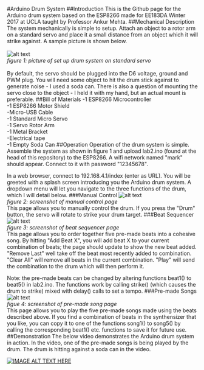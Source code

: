 #Arduino Drum System
##Introduction
This is the Github page for the Arduino drum system based on the ESP8266 made for EE183DA Winter 2017 at UCLA taught by Professor Ankur Mehta.
##Mechanical Description
The system mechanically is simple to setup.  Attach an object to a rotor arm on a standard servo and place it a small distance from an object which it will strike against.  A sample picture is shown below.<br><br>
![alt text][setup]<br>
*figure 1: picture of set up drum system on standard servo*<br><br>
By default, the servo should be plugged into the D6 voltage, ground and PWM plug.  You will need some object to hit the drum stick against to generate noise - I used a soda can.  There is also a question of mounting the servo close to the object - I held it with my hand, but an actual mount is preferable.
##Bill of Materials
-1 ESP8266 Microcontroller<br>
-1 ESP8266 Motor Shield<br>
-Micro-USB Cable<br>
-1 Standard Micro Servo<br>
-1 Servo Rotor Arm<br>
-1 Metal Bracket<br>
-Electrical tape<br>
-1 Empty Soda Can
##Operation
Operation of the drum system is simple.  Assemble the system as shown in figure 1 and upload lab2.ino (found at the head of this repository) to the ESP8266.  A wifi network named "mark" should appear.  Connect to it with password "12345678".

In a web browser, connect to 192.168.4.1/index (enter as URL).  You will be greeted with a splash screen introducing you the Arduino drum system.  A dropdown menu will let you navigate to the three functions of the drum, which I will detail below.
###Manual Control
![alt text][manual_control]<br>
*figure 2: screenshot of manual control page*<br>
This page allows you to manually control the drum.  If you press the "Drum" button, the servo will rotate to strike your drum target.
###Beat Sequencer
![alt text][beat_sequencer]<br>
*figure 3: screenshot of beat sequencer page*<br>
This page allows you to order together five pre-made beats into a cohesive song.  By hitting "Add Beat X", you will add beat X to your current combination of beats; the page should update to show the new beat added.  "Remove Last" well take off the beat most recently added to combination.  "Clear All" will remove all beats in the current combination.  "Play" will send the combination to the drum which will then perform it.

Note: the pre-made beats can be changed by altering functions beat1() to beat5() in lab2.ino.  The functions work by calling strike() (which causes the drum to strike) mixed with delay() calls to set a tempo.
###Pre-made Songs
![alt text][pre_made_song]<br>
*figue 4: screenshot of pre-made song page*<br>
This page allows you to play the five pre-made songs made using the beats described above.  If you find a combination of beats in the synthensizer that you like, you can copy it to one of the functions song1() to song5() by calling the corresponding beat1() etc. functions to save it for future use.
##Demonstration
The below video demonstrates the Arduino drum system in action.  In the video, one of the pre-made songs is being played by the drum.  The drum is hitting against a soda can in the video.

[![IMAGE ALT TEXT HERE](http://img.youtube.com/vi/40Gdmw4ancg/0.jpg)](http://www.youtube.com/watch?v=40Gdmw4ancg)


[setup]: http://i.imgur.com/vAXYMOV.png
[manual_control]: http://i.imgur.com/YlN8rpv.png
[beat_sequencer]: http://i.imgur.com/GvSQ58R.png
[pre_made_song]: http://i.imgur.com/HuOIVDN.png
